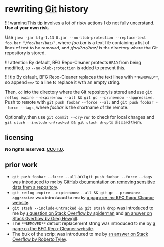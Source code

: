 # rewriting [Git] history

!!! warning
    This tip involves a lot of risky actions I do not fully understand. **Use at your own risk.**

Use `java -jar bfg-1.13.0.jar --no-blob-protection --replace-text foo.bar "/foo/bar/baz/"`, where *foo.bar* is a text file containing a list of lines of text to be removed, and */foo/bar/baz/* is the directory where the Git repository is stored.

!!! attention
    By default, BFG Repo-Cleaner protects `HEAD` from being modified, so `--no-blob-protection` is added to prevent this.

!!! tip
    By default, BFG Repo-Cleaner replaces the text lines with `**REMOVED**`, so append `==>` to a line to replace it with an empty string.

Then, `cd` into the directory where the Git repository is stored and use `git reflog expire --expire=now --all && git gc --prune=now --aggressive`. Push to remote with `git push foobar --force --all` and `git push foobar --force --tags`, where *foobar* is the shortname of the remote.

Optionally, then use `git commit --dry-run` to check for local changes and `git stash --include-untracked && git stash drop` to discard them.

## licensing
**No rights reserved: [CC0 1.0](https://creativecommons.org/publicdomain/zero/1.0/).**

## prior work
- `git push foobar --force --all` and `git push foobar --force --tags` was introduced to me by [GitHub documentation on removing sensitive data from a repository](https://help.github.com/articles/removing-sensitive-data-from-a-repository/).
- `git reflog expire --expire=now --all && git gc --prune=now --aggressive` was introduced to me by [a page on the BFG Repo-Cleaner website](http://rtyley.github.io/bfg-repo-cleaner/#usage).
- `git stash --include-untracked && git stash drop` was introduced to me by [a question on Stack Overflow by spiderman](https://stackoverflow.com/questions/22620393/various-ways-to-remove-local-git-changes) and [an answer on Stack Overflow by Greg Hewgill](https://stackoverflow.com/questions/52704/how-do-i-discard-unstaged-changes-in-git/52719#52719).
- The `**REMOVED**` default replacement string was introduced to me by [a page on the BFG Repo-Cleaner website](http://rtyley.github.io/bfg-repo-cleaner/#examples).
- The bulk of the script was introduced to me by [an answer on Stack Overflow by Roberto Tyley](https://stackoverflow.com/questions/872565/remove-sensitive-files-and-their-commits-from-git-history/14656358#14656358).

[Git]: https://git-scm.com/
